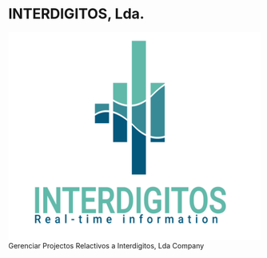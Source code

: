 # INTERDIGITOS, Lda.
![Scheme](files/images/Logo-Vertical-Colorido-[ENG].png)
 Gerenciar Projectos Relactivos a Interdigitos, Lda Company

